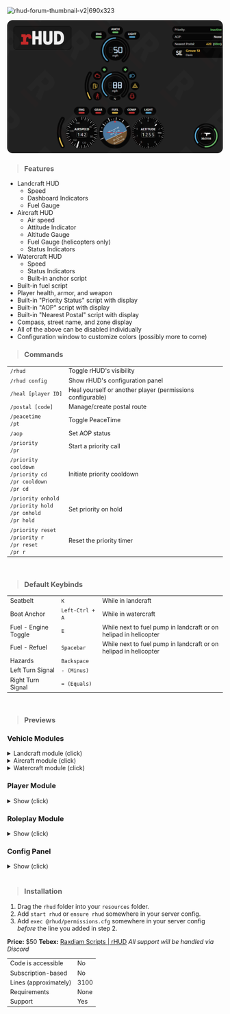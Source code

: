 ![rhud-forum-thumbnail-v2|690x323](upload://8PyxgmH9ofvel0gAmAaMZKJmGRX.png)

<img src="https://github.com/Raxdiam/rHUD/blob/main/images/forum-banner.png?raw=true" />

> ### Features

* Landcraft HUD
  - Speed
  - Dashboard Indicators
  - Fuel Gauge
* Aircraft HUD
  - Air speed
  - Attitude Indicator
  - Altitude Gauge
  - Fuel Gauge (helicopters only)
  - Status Indicators
* Watercraft HUD
  - Speed
  - Status Indicators
  - Built-in anchor script
* Built-in fuel script
* Player health, armor, and weapon
* Built-in "Priority Status" script with display
* Built-in "AOP" script with display
* Built-in "Nearest Postal" script with display
* Compass, street name, and zone display
* All of the above can be disabled individually
* Configuration window to customize colors (possibly more to come)
&nbsp;

> ### Commands
| | |
|-|-|
`/rhud` | Toggle rHUD's visibility
`/rhud config` | Show rHUD's configuration panel
`/heal [player ID]` | Heal yourself or another player (permissions configurable)
`/postal [code]` | Manage/create postal route
`/peacetime`<br>`/pt` | Toggle PeaceTime
`/aop` | Set AOP status
`/priority`<br>`/pr` | Start a priority call
`/priority cooldown`<br> `/priority cd`<br> `/pr cooldown`<br> `/pr cd` | Initiate priority cooldown
`/priority onhold`<br>`/priority hold`<br>`/pr onhold`<br>`/pr hold` | Set priority on hold
`/priority reset`<br>`/priority r`<br>`/pr reset`<br>`/pr r` | Reset the priority timer
&nbsp;

> ### Default Keybinds
| | | |
|-|-|-|
Seatbelt | `K` | While in landcraft
Boat Anchor | `Left-Ctrl + A` | While in watercraft
Fuel - Engine Toggle | `E` | While next to fuel pump in landcraft or on helipad in helicopter
Fuel - Refuel | `Spacebar` | While next to fuel pump in landcraft or on helipad in helicopter
Hazards | `Backspace`
Left Turn Signal | `- (Minus)`
Right Turn Signal | `= (Equals)`
&nbsp;

> ### Previews
### Vehicle Modules
<details>
  <summary>Landcraft module (click)</summary>
  <img src="https://github.com/Raxdiam/rHUD/blob/main/images/module-land.gif?raw=true" width="400" />
</details>
<details>
  <summary>Aircraft module (click)</summary>
  <img src="https://github.com/Raxdiam/rHUD/blob/main/images/module-air.gif?raw=true" width="400" />
</details>
<details>
  <summary>Watercraft module (click)</summary>
  <img src="https://github.com/Raxdiam/rHUD/blob/main/images/module-water.gif?raw=true" width="400" />
</details>

### Player Module
<details>
  <summary>Show (click)</summary>
  <img src="https://github.com/Raxdiam/rHUD/blob/main/images/module-player.gif?raw=true" height="172" />
</details>

### Roleplay Module
<details>
  <summary>Show (click)</summary>
  <img src="https://github.com/Raxdiam/rHUD/blob/main/images/module-info.png?raw=true" height="172" />
</details>

### Config Panel
<details>
  <summary>Show (click)</summary>
  <img src="https://github.com/Raxdiam/rHUD/blob/main/images/module-config.gif?raw=true" height="172" />
</details>
<br>

> ### Installation
1. Drag the `rhud` folder into your `resources` folder.
2. Add `start rhud` or `ensure rhud` somewhere in your server config.
3. Add `exec @rhud/permissions.cfg` somewhere in your server config *before* the line you added in step 2.
&nbsp;

**Price:** $50
**Tebex:** [Raxdiam Scripts | rHUD](https://raxdiam.tebex.io/package/5062603)
*All support will be handled via Discord*

|                       |      |
|-----------------------|------|
| Code is accessible    | No   |
| Subscription-based    | No   |
| Lines (approximately) | 3100 |
| Requirements          | None |
| Support               | Yes  |